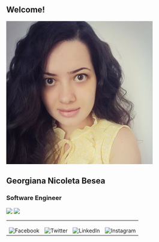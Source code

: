 ## Welcome!

<img src="https://github.com/geobesea/geobesea.github.io/blob/main/images/GeorgianaBesea.JPG" alt="Georgiana Besea profile picture" class="img-rounded">

## Georgiana Nicoleta Besea
### Software Engineer


![](https://img.shields.io/twitter/url?style=social)
![](https://img.shields.io/github/followers/geobesea?style=social)

<table>
<tr>
<td><br><img src="https://edent.github.io/SuperTinyIcons/images/svg/facebook.svg" width="45" title="Facebook" /><br></td>
<td><br><img src="https://edent.github.io/SuperTinyIcons/images/svg/twitter.svg" width="45" title="Twitter" /><br></td>
<td><br><img src="https://edent.github.io/SuperTinyIcons/images/svg/linkedin.svg" width="45" title="LinkedIn" /><br></td>
<td><br><img src="https://edent.github.io/SuperTinyIcons/images/svg/instagram.svg" width="45" title="Instagram" /><br></td>
</tr>


